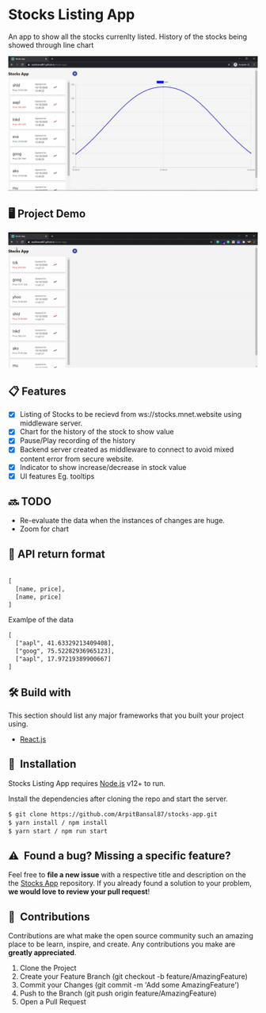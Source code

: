 # Stocks Listing App

An app to show all the stocks currenlty listed. History of the stocks being showed through line chart

![](Stocks_app.JPG)

## 🖥️ Project Demo

![](Stocks_app_view.gif)

## 📋 Features

- [x] Listing of Stocks to be recievd from ws://stocks.mnet.website using middleware server.
- [x] Chart for the history of the stock to show value
- [x] Pause/Play recording of the history
- [x] Backend server created as middleware to connect to avoid mixed content error from secure website.
- [x] Indicator to show increase/decrease in stock value
- [x] UI features Eg. tooltips

## 🔜 TODO

- Re-evaluate the data when the instances of changes are huge. 
- Zoom for chart

## 🔗 API return format

```

[
  [name, price],
  [name, price]
]

```
Examlpe of the data
```
[
  ["aapl", 41.63329213409408], 
  ["goog", 75.52282936965123], 
  ["aapl", 17.97219389900667]
]

```

## 🛠️ Build with

This section should list any major frameworks that you built your project using.

- [React.js]

## 🚀&nbsp; Installation

Stocks Listing App requires [Node.js](https://nodejs.org/) v12+ to run.

Install the dependencies after cloning the repo and start the server.

```sh
$ git clone https://github.com/ArpitBansal87/stocks-app.git
$ yarn install / npm install
$ yarn start / npm run start

```

## ⚠️&nbsp; Found a bug? Missing a specific feature?

Feel free to **file a new issue** with a respective title and description on the the [Stocks App](https://github.com/ArpitBansal87/stocks-app/issues) repository. If you already found a solution to your problem, **we would love to review your pull request**! 

## 🤝&nbsp; Contributions

Contributions are what make the open source community such an amazing place to be learn, inspire, and create. Any contributions you make are **greatly appreciated**.

1. Clone the Project
2. Create your Feature Branch (git checkout -b feature/AmazingFeature)
3. Commit your Changes (git commit -m 'Add some AmazingFeature')
4. Push to the Branch (git push origin feature/AmazingFeature)
5. Open a Pull Request

  [react.js]: https://reactjs.org/
  [deployment-link]: https://www.npmjs.com/package/
